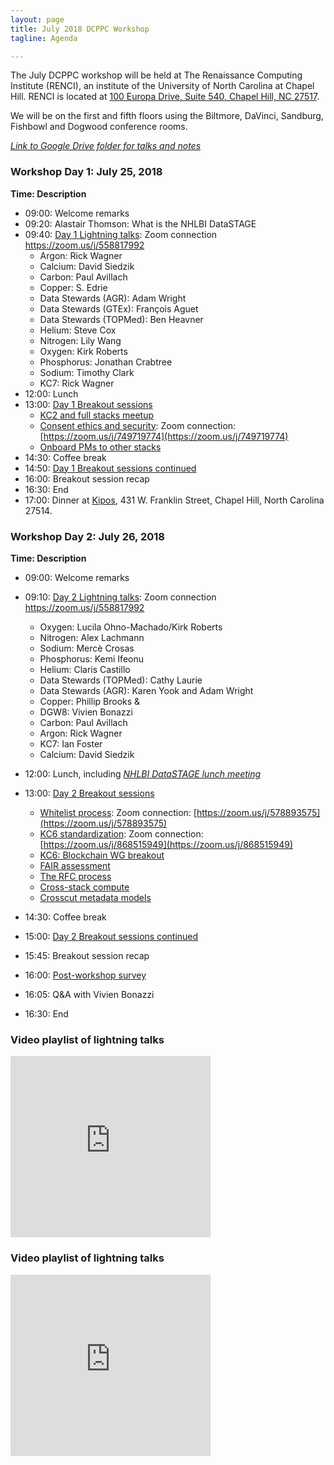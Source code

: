 ```yaml
---
layout: page
title: July 2018 DCPPC Workshop 
tagline: Agenda

---
```


The July DCPPC workshop will be held at The Renaissance Computing Institute (RENCI), an institute of the University of North Carolina at Chapel Hill. RENCI is located at [100 Europa Drive, Suite 540, Chapel Hill, NC 27517](https://www.google.com/maps/place/100+Europa+Dr,+Chapel+Hill,+NC+27517/@35.9392635,-79.020576,17z/data=!3m1!4b1!4m5!3m4!1s0x89ace7f888b92489:0x726a47e95db81d35!8m2!3d35.9392635!4d-79.0183873). 

We will be on the first and fifth floors using the Biltmore, DaVinci, Sandburg, Fishbowl and Dogwood conference rooms.

*[Link to Google Drive folder for talks and notes](https://drive.google.com/drive/u/0/folders/1Ues8Pa_xV6Vvbg0-4uBuK_5EBefDkEEK)*

### Workshop Day 1: July 25, 2018

**Time: Description**
- 09:00: Welcome remarks
- 09:20: Alastair Thomson: What is the NHLBI DataSTAGE
- 09:40: [Day 1 Lightning talks](https://github.com/dcppc/2018-july-workshop/issues/4): Zoom connection <https://zoom.us/j/558817992> 
    -  Argon: Rick Wagner
    -  Calcium: David Siedzik
    -  Carbon: Paul Avillach
    -  Copper: S. Edrie
    -  Data Stewards (AGR): Adam Wright
    -  Data Stewards (GTEx): François Aguet
    -  Data Stewards (TOPMed): Ben Heavner
    -  Helium: Steve Cox
    -  Nitrogen: Lily Wang
    -  Oxygen: Kirk Roberts
    -  Phosphorus: Jonathan Crabtree
    -  Sodium: Timothy Clark
    -  KC7: Rick Wagner
- 12:00: Lunch 
- 13:00: [Day 1 Breakout sessions](https://github.com/dcppc/2018-july-workshop/issues?utf8=✓&q=is%3Aopen+label%3A%22Day+1%22+label%3A%22proposed+session%22+)
	- [KC2 and full stacks meetup](https://github.com/dcppc/2018-july-workshop/issues/6)
	- [Consent ethics and security](https://github.com/dcppc/2018-july-workshop/issues/8): Zoom connection: [https://zoom.us/j/749719774](https://zoom.us/j/749719774)
	- [Onboard PMs to other stacks](https://github.com/dcppc/2018-july-workshop/issues/12) 
- 14:30: Coffee break 
- 14:50: [Day 1 Breakout sessions continued](https://github.com/dcppc/2018-july-workshop/issues?utf8=✓&q=is%3Aopen+label%3A%22Day+1%22+label%3A%22proposed+session%22+)
- 16:00: Breakout session recap 
- 16:30: End
- 17:00: Dinner at [Kipos](http://kiposchapelhill.com/), 431 W. Franklin Street, Chapel Hill, North Carolina 27514.

### Workshop Day 2:  July 26, 2018

**Time: Description**
- 09:00: Welcome remarks
- 09:10: [Day 2 Lightning talks](https://github.com/dcppc/2018-july-workshop/issues/5): Zoom connection <https://zoom.us/j/558817992>
   - Oxygen: Lucila Ohno-Machado/Kirk Roberts
   - Nitrogen: Alex Lachmann 
   - Sodium: Mercè Crosas
   - Phosphorus:  Kemi Ifeonu
   - Helium:  Claris Castillo
   - Data Stewards (TOPMed): Cathy Laurie
   - Data Stewards (AGR):  Karen Yook and Adam Wright
   - Copper: Phillip Brooks & 
   - DGW8: Vivien Bonazzi
   - Carbon: Paul Avillach
   - Argon: Rick Wagner
   - KC7: Ian Foster
   - Calcium: David Siedzik
- 12:00: Lunch, including [*NHLBI DataSTAGE lunch meeting*](https://github.com/dcppc/2018-july-workshop/issues/9)       
- 13:00: [Day 2 Breakout sessions](https://github.com/dcppc/2018-july-workshop/issues?utf8=✓&q=is%3Aopen+label%3A%22Day+2%22+label%3A%22proposed+session%22+)
	- [Whitelist process](https://github.com/dcppc/2018-july-workshop/issues/17): Zoom connection: [https://zoom.us/j/578893575](https://zoom.us/j/578893575) 
	- [KC6 standardization](https://github.com/dcppc/2018-july-workshop/issues/7): Zoom connection: [https://zoom.us/j/868515949](https://zoom.us/j/868515949)
	- [KC6: Blockchain WG breakout](https://github.com/dcppc/2018-july-workshop/issues/21) 
	- [FAIR assessment](https://github.com/dcppc/2018-july-workshop/issues/19)
	- [The RFC process](https://github.com/dcppc/2018-july-workshop/issues/16) 
	- [Cross-stack compute](https://github.com/dcppc/2018-july-workshop/issues/14)
    - [Crosscut metadata models](https://github.com/dcppc/2018-july-workshop/issues/18) 
 	
- 14:30: Coffee break 
- 15:00: [Day 2 Breakout sessions continued](https://github.com/dcppc/2018-july-workshop/issues?utf8=✓&q=is%3Aopen+label%3A%22Day+2%22+label%3A%22proposed+session%22+)
- 15:45: Breakout session recap 
- 16:00: [Post-workshop survey](https://ucdavis.co1.qualtrics.com/jfe/form/SV_43isVLx7nDYnOuN)
- 16:05: Q&A with Vivien Bonazzi
- 16:30: End


### Video playlist of lightning talks

<iframe src="https://archive.org/embed/2018-july-workshop-lightningtalks&playlist=1" width="320" height="290" frameborder="0" webkitallowfullscreen="true" mozallowfullscreen="true" allowfullscreen></iframe>

### Video playlist of lightning talks

<iframe src="https://archive.org/embed/2018-august-workshopbreakoutgroups&playlist=1" width="320" height="290" frameborder="0" webkitallowfullscreen="true" mozallowfullscreen="true" allowfullscreen></iframe>


